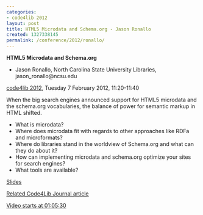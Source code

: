 ```yaml
---
categories:
- code4lib 2012
layout: post
title: HTML5 Microdata and Schema.org - Jason Ronallo
created: 1327338145
permalink: /conference/2012/ronallo/
---
```

<strong>HTML5 Microdata and Schema.org</strong>
<ul>
<li>Jason Ronallo, North Carolina State University Libraries, jason_ronallo@ncsu.edu</li>
</ul>
<p><a href="/conference/2012/">code4lib 2012</a>, Tuesday 7 February 2012, 11:20-11:40</p>
<p>
When the big search engines announced support for HTML5 microdata and the schema.org vocabularies, the balance of power for semantic markup in HTML shifted.
<ul>
<li>What is microdata?</li>
<li>Where does microdata fit with regards to other approaches like RDFa and microformats?</li>
<li>Where do libraries stand in the worldview of Schema.org and what can they do about it?</li>
<li>How can implementing microdata and schema.org optimize your sites for search engines?</li>
<li>What tools are available?</li>
</ul>
</p>
<p><a href="http://jronallo.github.com/blog/code4lib-presentation-on-html5-microdata-and-schema-dot-org-slides/">Slides</a></p>
<p><a href="http://journal.code4lib.org/articles/6400">Related Code4Lib Journal article</a></p>
<p><a href="http://www.livestream.com/code4lib/video?clipId=pla_696a6586-5700-402c-8fb4-b044daac9f8d">Video starts at 01:05:30</a></p>
